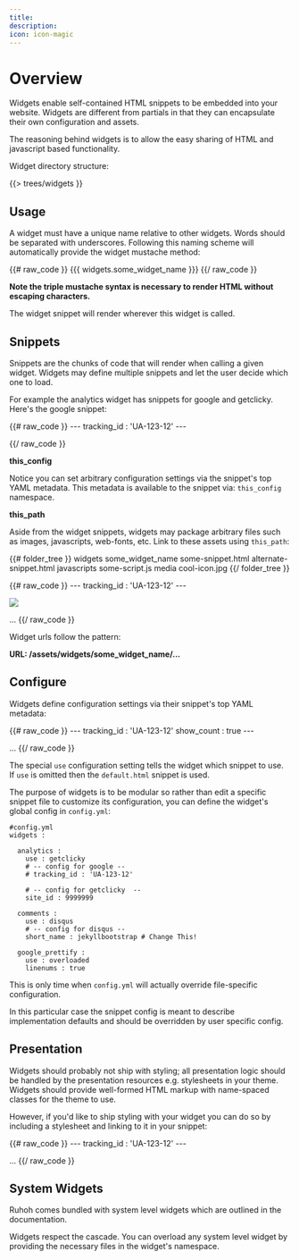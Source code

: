 ```yaml
---
title:
description:
icon: icon-magic
---
```


# Overview

Widgets enable self-contained HTML snippets to be embedded into your website.
Widgets are different from partials in that they can encapsulate their own configuration and assets.

The reasoning behind widgets is to allow the easy sharing of HTML and javascript based functionality.

Widget directory structure:

{{> trees/widgets }}


## Usage

A widget must have a unique name relative to other widgets. Words should be separated with underscores.
Following this naming scheme will automatically provide the widget mustache method:

{{# raw_code }}
{{{ widgets.some_widget_name }}}
{{/ raw_code }}    

**Note the triple mustache syntax is necessary to render HTML without escaping characters.**

The widget snippet will render wherever this widget is called.

## Snippets

Snippets are the chunks of code that will render when calling a given widget. Widgets may define multiple snippets and let the user decide which one to load.

For example the analytics widget has snippets for google and getclicky. Here's the google snippet:

{{# raw_code }}
&#045;&#045;&#045;
tracking_id : 'UA-123-12'
&#045;&#045;&#045;

<script>
  var _gaq=[['_setAccount','{{ this_config.tracking_id }}'],['_trackPageview']];
  (function(d,t){var g=d.createElement(t),s=d.getElementsByTagName(t)[0];
  g.src=('https:'==location.protocol?'//ssl':'//www')+'.google-analytics.com/ga.js';
  s.parentNode.insertBefore(g,s)}(document,'script'));
</script>
{{/ raw_code }}


**this_config**

Notice you can set arbitrary configuration settings via the snippet's top YAML metadata. This metadata is available to the snippet via: `this_config` namespace.

**this_path**

Aside from the widget snippets, widgets may package arbitrary files such as images, javascripts, web-fonts, etc.
Link to these assets using `this_path`:

{{# folder_tree }}
  widgets
    some_widget_name
      some-snippet.html
      alternate-snippet.html
      javascripts
        some-script.js
      media
        cool-icon.jpg
{{/ folder_tree }}


{{# raw_code }}
&#045;&#045;&#045;
tracking_id : 'UA-123-12'
&#045;&#045;&#045;

<script src="{{this_path}}/javascripts/some-script.js"></script>

<img src="{{this_path}}/media/cool-icon.jpg">

...
{{/ raw_code }}

Widget urls follow the pattern:

**URL: /assets/widgets/some\_widget\_name/...**

## Configure

Widgets define configuration settings via their snippet's top YAML metadata:

{{# raw_code }}
&#045;&#045;&#045;
tracking_id : 'UA-123-12'
show_count : true
&#045;&#045;&#045;

...
{{/ raw_code }}

The special `use` configuration setting tells the widget which snippet to use. If `use` is omitted then the `default.html` snippet is used.

The purpose of widgets is to be modular so rather than edit a specific snippet file to customize its configuration,
you can define the widget's global config in `config.yml`:


    #config.yml
    widgets :

      analytics :
        use : getclicky
        # -- config for google --
        # tracking_id : 'UA-123-12'

        # -- config for getclicky  --
        site_id : 9999999

      comments :
        use : disqus
        # -- config for disqus --
        short_name : jekyllbootstrap # Change This!

      google_prettify :
        use : overloaded
        linenums : true


This is only time when `config.yml` will actually override file-specific configuration.

In this particular case the snippet config is meant to describe implementation defaults and should be overridden by user specific config.


## Presentation


Widgets should probably not ship with styling; all presentation logic should be handled by the presentation resources e.g. stylesheets in your theme. Widgets should provide well-formed HTML markup with name-spaced classes for the theme to use.

However, if you'd like to ship styling with your widget you can do so by including a stylesheet and linking to it in your snippet:

{{# raw_code }}
&#045;&#045;&#045;
tracking_id : 'UA-123-12'
&#045;&#045;&#045;

<link href='{{this_path}}/stylesheets/style.css' type='text/css' rel='stylesheet' media='all'>

...
{{/ raw_code }}


## System Widgets

Ruhoh comes bundled with system level widgets which are outlined in the documentation.

Widgets respect the cascade. You can overload any system level widget by providing the necessary files in the widget's namespace.
